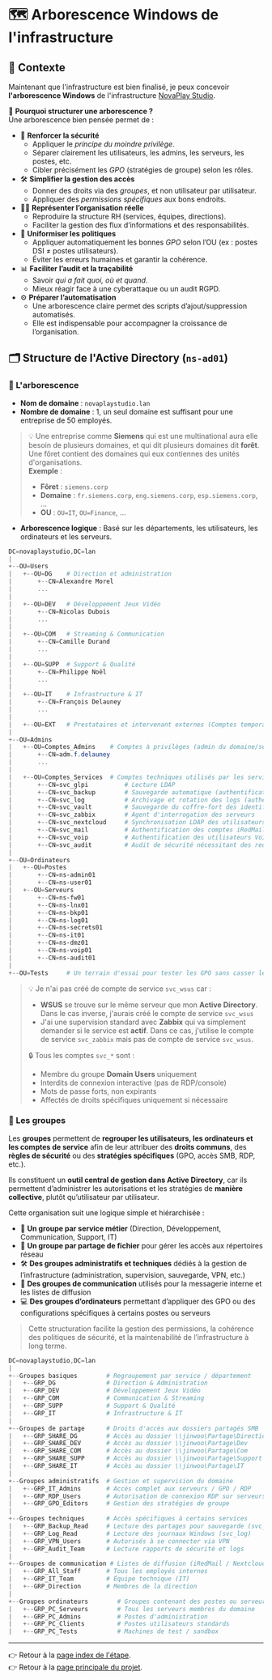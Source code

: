 # 🗺️ Arborescence Windows de l'infrastructure

## 📝 Contexte
Maintenant que l'infrastructure est bien finalisé, je peux concevoir **l'arborescence Windows** de l'infrastructure [NovaPlay Studio](./entreprise.md).  

🎯 **Pourquoi structurer une arborescence ?**  
Une arborescence bien pensée permet de :
- 🔐 **Renforcer la sécurité**
    - Appliquer le *principe du moindre privilège*.
    - Séparer clairement les utilisateurs, les admins, les serveurs, les postes, etc.
    - Cibler précisément les *GPO* (stratégies de groupe) selon les rôles.
- 🛠️ **Simplifier la gestion des accès**
    - Donner des droits via des *groupes*, et non utilisateur par utilisateur.
    - Appliquer des *permissions spécifiques* aux bons endroits.
- 🧑‍💼 **Représenter l’organisation réelle**
    - Reproduire la structure RH (services, équipes, directions).
    - Faciliter la gestion des flux d’informations et des responsabilités.
- 📁 **Uniformiser les politiques**
    - Appliquer automatiquement les bonnes *GPO* selon l’OU (ex : postes DSI ≠ postes utilisateurs).
    - Éviter les erreurs humaines et garantir la cohérence.
- 📊 **Faciliter l’audit et la traçabilité**
    - Savoir *qui a fait quoi, où et quand*.
    - Mieux réagir face à une cyberattaque ou un audit RGPD.
- ⚙️ **Préparer l’automatisation**
    - Une arborescence claire permet des scripts d’ajout/suppression automatisés.
    - Elle est indispensable pour accompagner la croissance de l’organisation.

## 🗂️ Structure de l'Active Directory (`ns-ad01`)
### 🧩 L'arborescence
- **Nom de domaine** : `novaplaystudio.lan`
- **Nombre de domaine** : 1, un seul domaine est suffisant pour une entreprise de 50 employés.
> 💡 Une entreprise comme **Siemens** qui est une multinational aura elle besoin de plusieurs domaines, et qui dit plusieurs domaines dit **forêt**.  
> Une fôret contient des domaines qui eux contiennes des unités d'organisations.  
> **Exemple** :
> - **Fôret** : `siemens.corp`
> - **Domaine** : `fr.siemens.corp`, `eng.siemens.corp`, `esp.siemens.corp`, ...
> - **OU** : `OU=IT`, `OU=Finance`, ...
- **Arborescence logique** : Basé sur les départements, les utilisateurs, les ordinateurs et les serveurs.
```powershell
DC=novaplaystudio,DC=lan
|
+--OU=Users
|   +--OU=DG    # Direction et administration
|       +--CN=Alexandre Morel
|       ...
|
|   +--OU=DEV   # Développement Jeux Vidéo
|       +--CN=Nicolas Dubois
|       ...
|
|   +--OU=COM   # Streaming & Communication
|       +--CN=Camille Durand
|       ...
|
|   +--OU=SUPP  # Support & Qualité
|       +--CN=Philippe Noël
|       ...
|
|   +--OU=IT    # Infrastructure & IT
|       +--CN=François Delauney
|       ...
|
|   +--OU=EXT   # Prestataires et intervenant externes (Comptes temporaires)
|
+--OU=Admins
|   +--OU=Comptes_Admins    # Comptes à privilèges (admin du domaine/serveurs)
|       +--CN=adm.f.delauney
|       ...
|
|   +--OU=Comptes_Services  # Comptes techniques utilisés par les services
|       +--CN=svc_glpi          # Lecture LDAP
|       +--CN=svc_backup        # Sauvegarde automatique (authentification AD + accès aux partages SMB)
|       +--CN=svc_log           # Archivage et rotation des logs (authentification AD + accès aux logs du serveur Windows)
|       +--CN=svc_vault         # Sauvegarde du coffre-fort des identifiants
|       +--CN=svc_zabbix        # Agent d'interrogation des serveurs
|       +--CN=svc_nextcloud     # Synchronisation LDAP des utilisateurs externes
|       +--CN=svc_mail          # Authentification des comptes iRedMail via LDAP
|       +--CN=svc_voip          # Authentification des utilisateurs VoIP (3CX)
|       +--CN=svc_audit         # Audit de sécurité nécessitant des requêtes LDAP de vérification de comptes et de permissions AD
|
+--OU=Ordinateurs
|   +--OU=Postes
|       +--CN=ns-admin01
|       +--CN=ns-user01
|   +--OU=Serveurs
|       +--CN=ns-fw01
|       +--CN=ns-lnx01
|       +--CN=ns-bkp01
|       +--CN=ns-log01
|       +--CN=ns-secrets01
|       +--CN=ns-it01
|       +--CN=ns-dmz01
|       +--CN=ns-voip01
|       +--CN=ns-audit01
|
+--OU=Tests     # Un terrain d'essai pour tester les GPO sans casser le domaine
```

> 💡 Je n'ai pas créé de compte de service `svc_wsus` car :
> - **WSUS** se trouve sur le même serveur que mon **Active Directory**. Dans le cas inverse, j'aurais créé le compte de service `svc_wsus`
> - J'ai une supervision standard avec **Zabbix** qui va simplement demander si le service est **actif**. Dans ce cas, j'utilise le compte de service `svc_zabbix` mais pas de compte de service `svc_wsus`.
> 
> 🔒 Tous les comptes `svc_*` sont :
> - Membre du groupe **Domain Users** uniquement
> - Interdits de connexion interactive (pas de RDP/console)
> - Mots de passe forts, non expirants
> - Affectés de droits spécifiques uniquement si nécessaire

### 👥 Les groupes
Les **groupes** permettent de **regrouper les utilisateurs, les ordinateurs et les comptes de service** afin de leur attribuer des **droits communs**, des **règles de sécurité** ou des **stratégies spécifiques** (GPO, accès SMB, RDP, etc.).

Ils constituent un **outil central de gestion dans Active Directory**, car ils permettent d’administrer les autorisations et les stratégies de **manière collective**, plutôt qu’utilisateur par utilisateur.

Cette organisation suit une logique simple et hiérarchisée :
- 🧩 **Un groupe par service métier** (Direction, Développement, Communication, Support, IT)
- 📁 **Un groupe par partage de fichier** pour gérer les accès aux répertoires réseau
- 🛠️ **Des groupes administratifs et techniques** dédiés à la gestion de l’infrastructure (administration, supervision, sauvegarde, VPN, etc.)
- 💬 **Des groupes de communication** utilisés pour la messagerie interne et les listes de diffusion
- 💻 **Des groupes d’ordinateurs** permettant d’appliquer des GPO ou des configurations spécifiques à certains postes ou serveurs

> Cette structuration facilite la gestion des permissions, la cohérence des politiques de sécurité, et la maintenabilité de l’infrastructure à long terme.

```powershell
DC=novaplaystudio,DC=lan
|
+--Groupes basiques        # Regroupement par service / département
|   +--GRP_DG              # Direction & Administration
|   +--GRP_DEV             # Développement Jeux Vidéo
|   +--GRP_COM             # Communication & Streaming
|   +--GRP_SUPP            # Support & Qualité
|   +--GRP_IT              # Infrastructure & IT
|
+--Groupes de partage      # Droits d'accès aux dossiers partagés SMB
|   +--GRP_SHARE_DG        # Accès au dossier \\jinwoo\Partage\Direction
|   +--GRP_SHARE_DEV       # Accès au dossier \\jinwoo\Partage\Dev
|   +--GRP_SHARE_COM       # Accès au dossier \\jinwoo\Partage\Com
|   +--GRP_SHARE_SUPP      # Accès au dossier \\jinwoo\Partage\Support
|   +--GRP_SHARE_IT        # Accès au dossier \\jinwoo\Partage\IT
|
+--Groupes administratifs  # Gestion et supervision du domaine
|   +--GRP_IT_Admins       # Accès complet aux serveurs / GPO / RDP
|   +--GRP_RDP_Users       # Autorisation de connexion RDP sur serveurs
|   +--GRP_GPO_Editors     # Gestion des stratégies de groupe
|
+--Groupes techniques      # Accès spécifiques à certains services
|   +--GRP_Backup_Read     # Lecture des partages pour sauvegarde (svc_backup)
|   +--GRP_Log_Read        # Lecture des journaux Windows (svc_log)
|   +--GRP_VPN_Users       # Autorisés à se connecter via VPN
|   +--GRP_Audit_Team      # Lecture rapports de sécurité et logs
|
+--Groupes de communication # Listes de diffusion (iRedMail / Nextcloud)
|   +--GRP_All_Staff       # Tous les employés internes
|   +--GRP_IT_Team         # Équipe technique (IT)
|   +--GRP_Direction       # Membres de la direction
|
+--Groupes ordinateurs        # Groupes contenant des postes ou serveurs
|   +--GRP_PC_Serveurs        # Tous les serveurs membres du domaine
|   +--GRP_PC_Admins          # Postes d'administration
|   +--GRP_PC_Clients         # Postes utilisateurs standards
|   +--GRP_PC_Tests           # Machines de test / sandbox
```

---

👉 Retour à la [page index de l'étape](/Installations/Etape1/0-index.md).  
👉 Retour à la [page principale du projet](/README.md).  